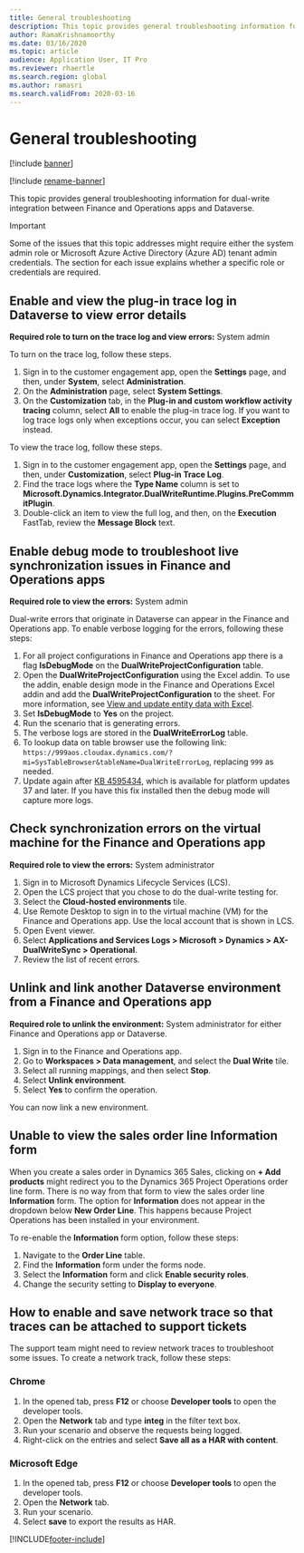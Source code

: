 ```yaml
---
title: General troubleshooting
description: This topic provides general troubleshooting information for dual-write integration between Finance and Operations apps and Dataverse.
author: RamaKrishnamoorthy 
ms.date: 03/16/2020
ms.topic: article
audience: Application User, IT Pro
ms.reviewer: rhaertle
ms.search.region: global
ms.author: ramasri
ms.search.validFrom: 2020-03-16
---
```


# General troubleshooting

[!include [banner](../../includes/banner.md)]

[!include [rename-banner](~/includes/cc-data-platform-banner.md)]

This topic provides general troubleshooting information for dual-write integration between Finance and Operations apps and Dataverse.

> [!IMPORTANT]
> Some of the issues that this topic addresses might require either the system admin role or Microsoft Azure Active Directory (Azure AD) tenant admin credentials. The section for each issue explains whether a specific role or credentials are required.

## <a id="enable-view-trace"></a>Enable and view the plug-in trace log in Dataverse to view error details

**Required role to turn on the trace log and view errors:** System admin

To turn on the trace log, follow these steps.

1. Sign in to the customer engagement app, open the **Settings** page, and then, under **System**, select **Administration**.
2. On the **Administration** page, select **System Settings**.
3. On the **Customization** tab, in the **Plug-in and custom workflow activity tracing** column, select **All** to enable the plug-in trace log. If you want to log trace logs only when exceptions occur, you can select **Exception** instead.


To view the trace log, follow these steps.

1. Sign in to the customer engagement app, open the **Settings** page, and then, under **Customization**, select **Plug-in Trace Log**.
2. Find the trace logs where the **Type Name** column is set to **Microsoft.Dynamics.Integrator.DualWriteRuntime.Plugins.PreCommmitPlugin**.
3. Double-click an item to view the full log, and then, on the **Execution** FastTab, review the **Message Block** text.

## Enable debug mode to troubleshoot live synchronization issues in Finance and Operations apps

**Required role to view the errors:** System admin

Dual-write errors that originate in Dataverse can appear in the Finance and Operations app. To enable verbose logging for the errors, following these steps:

1. For all project configurations in Finance and Operations app there is a flag **IsDebugMode** on the **DualWriteProjectConfiguration** table.
2. Open the **DualWriteProjectConfiguration** using the Excel addin. To use the addin, enable design mode in the Finance and Operations Excel addin and add the **DualWriteProjectConfiguration** to the sheet. For more information, see [View and update entity data with Excel](../../office-integration/use-excel-add-in.md).
3. Set **IsDebugMode** to **Yes** on the project.
4. Run the scenario that is generating errors.
5. The verbose logs are stored in the **DualWriteErrorLog** table.
6. To lookup data on table browser use the following link: `https://999aos.cloudax.dynamics.com/?mi=SysTableBrowser&tableName=DualWriteErrorLog`, replacing `999` as needed.
7. Update again after [KB 4595434](https://fix.lcs.dynamics.com/Issue/Details?kb=4595434&bugId=527820&dbType=3&qc=98e5dc124ac125c57ad633d885ac612aea3ddb8f4abf9d71ab3aa354f2e06cbe), which is available for platform updates 37 and later. If you have this fix installed then the debug mode will capture more logs.  

## Check synchronization errors on the virtual machine for the Finance and Operations app

**Required role to view the errors:** System administrator

1. Sign in to Microsoft Dynamics Lifecycle Services (LCS).
2. Open the LCS project that you chose to do the dual-write testing for.
3. Select the **Cloud-hosted environments** tile.
4. Use Remote Desktop to sign in to the virtual machine (VM) for the Finance and Operations app. Use the local account that is shown in LCS.
5. Open Event viewer.
6. Select **Applications and Services Logs \> Microsoft \> Dynamics \> AX-DualWriteSync \> Operational**.
7. Review the list of recent errors.

## Unlink and link another Dataverse environment from a Finance and Operations app

**Required role to unlink the environment:** System administrator for either Finance and Operations app or Dataverse.

1. Sign in to the Finance and Operations app.
2. Go to **Workspaces \> Data management**, and select the **Dual Write** tile.
3. Select all running mappings, and then select **Stop**.
4. Select **Unlink environment**.
5. Select **Yes** to confirm the operation.

You can now link a new environment.

## Unable to view the sales order line Information form 

When you create a sales order in Dynamics 365 Sales, clicking on **+ Add products** might redirect you to the Dynamics 365 Project Operations order line form. There is no way from that form to view the sales order line **Information** form. The option for **Information** does not appear in the dropdown below **New Order Line**. This happens because Project Operations has been installed in your environment.

To re-enable the **Information** form option, follow these steps:

1. Navigate to the **Order Line** table.
2. Find the **Information** form under the forms node.
3. Select the **Information** form and click **Enable security roles**.
4. Change the security setting to **Display to everyone**.

## How to enable and save network trace so that traces can be attached to support tickets

The support team might need to review network traces to troubleshoot some issues. To create a network track, follow these steps:

### Chrome

1. In the opened tab, press **F12** or choose **Developer tools** to open the developer tools.
2. Open the **Network** tab and type **integ** in the filter text box.
3. Run your scenario and observe the requests being logged.
4. Right-click on the entries and select **Save all as a HAR with content**.

### Microsoft Edge

1. In the opened tab, press **F12** or choose **Developer tools** to open the developer tools.
2. Open the **Network** tab.
3. Run your scenario.
4. Select **save** to export the results as HAR.

[!INCLUDE[footer-include](../../../../includes/footer-banner.md)]
